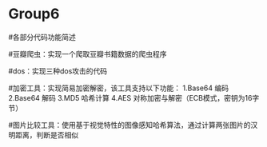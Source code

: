 # Group6

#各部分代码功能简述

#豆瓣爬虫：实现一个爬取豆瓣书籍数据的爬虫程序

#dos：实现三种dos攻击的代码

#加密工具：实现简易加密解密，该工具支持以下功能：
1.Base64 编码
2.Base64 解码
3.MD5 哈希计算
4.AES 对称加密与解密（ECB模式，密钥为16字节）

#图片比较工具：使用基于视觉特性的图像感知哈希算法，通过计算两张图片的汉明距离，判断是否相似